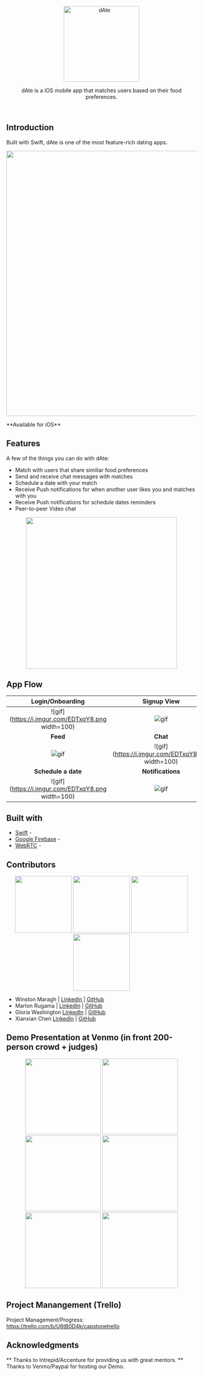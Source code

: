 <p align="center">
  <a>
    <img alt="dAte" title="dAte" src="https://i.imgur.com/JiCtsAJ.png" width="200">
    <p align="center"> dAte is a iOS mobile app that matches users based on their food preferences.</p> <br>
  </a>
</p>


## Introduction

Built with Swift, dAte is one of the most feature-rich dating apps.
<p align="center">
  <img src = "https://i.imgur.com/W3kRNTb.png" width=700>
</p>
**Available for iOS**


## Features

A few of the things you can do with dAte:

* Match with users that share similiar food preferences
* Send and receive chat messages with matches
* Schedule a date with your match
* Receive Push notifications for when another user likes you and matches with you
* Receive Push notifications for schedule dates reminders
* Peer-to-peer Video chat

<p align="center">
  <img src = "https://i.imgur.com/W3kRNTb.png" width=400>
</p>


## App Flow
**Login/Onboarding**| **Signup View** |
:---: | :---: |
![gif](https://i.imgur.com/EDTxqY8.png width=100) | ![gif](https://i.imgur.com/EDTxqY8.png) 
**Feed**| **Chat** |
![gif](https://i.imgur.com/EDTxqY8.png) | ![gif](https://i.imgur.com/EDTxqY8.png width=100) 
**Schedule a date**| **Notifications** |
![gif](https://i.imgur.com/EDTxqY8.png width=100)| ![gif](https://i.imgur.com/EDTxqY8.png) 


## Built with 
- [Swift](https://developer.apple.com/swift/) - 
- [Google Firebase](https://firebase.google.com/) - 
- [WebRTC](https://developer.apple.com/swift/) - 


## Contributors
<p align="center">
   <img src = "https://i.imgur.com/J5ctv0K.jpg" width=150>
   <img src = "https://i.imgur.com/cTfBCeR.jpg" width=150>
   <img src = "https://i.imgur.com/udLbcpB.jpg" width=150>
   <img src = "https://i.imgur.com/IRbB54m.png" width=150>
</p>

- Winston Maragh | [LinkedIn](https://www.linkedin.com/in/wsmaragh/) |  [GitHub](https://github.com/wsmaragh)
- Marlon Rugama | [LinkedIn](https://www.linkedin.com/in/marlon-rugama-18045232/) | [GitHub](https://github.com/mrugama)
- Gloria Washington [LinkedIn](https://www.linkedin.com/in/gloria-washington-651184153/) | [GitHub](gewashington)
- Xianxian Chen [LinkedIn](https://www.linkedin.com/in/xianxian-chen-270214bb/) | [GitHub](https://github.com/XianxianChen)


## Demo Presentation at Venmo (in front 200-person crowd + judges)
<p align="center">
   <img src = "https://i.imgur.com/IPNN17k.jpg" width=200>
   <img src = "https://i.imgur.com/cBVDTGV.jpg" width=200>
   <img src = "https://i.imgur.com/QQ7h3Xp.jpg" width=200>
   <img src = "https://i.imgur.com/3Lqem60.jpg" width=200>
   <img src = "https://i.imgur.com/aQdGSZy.jpg" width=200>
   <img src = "https://i.imgur.com/vTLhaao.jpg" width=200>
</p>

## Project Manangement (Trello)
Project Management/Progress: 
https://trello.com/b/U6tB0D4k/capstonetrello

## Acknowledgments
** Thanks to Intrepid/Accenture for providing us with great mentors.
** Thanks to Venmo/Paypal for hosting our Demo.


